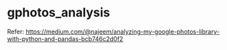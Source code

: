 # gphotos_analysis
Refer: https://medium.com/@najeem/analyzing-my-google-photos-library-with-python-and-pandas-bcb746c2d0f2
